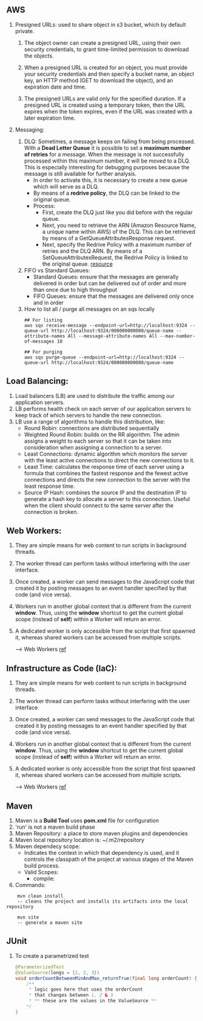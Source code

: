 ## AWS
1. Presigned URLs: used to share object in s3 bucket, which by default private.

    1. The object owner can create a presigned URL, using their own security credentials, to grant time-limited permission to download the objects.

    2. When a presigned URL is created for an object, you must provide your security credentials and then specify a bucket name, an object key, an HTTP method (GET to download the object), and an expiration date and time.

    3. The presigned URLs are valid only for the specified duration. If a presigned URL is created using a temporary token, then the URL expires when the token expires, even if the URL was created with a later expiration time.

2. Messaging:

    1. DLQ: Sometimes, a message keeps on failing from being processed. With a <b>Dead Letter Queue</b> it is possible to set a <b>maximum number of retries</b> for a message. When the message is not successfully processed within this maximum number, it will be moved to a DLQ. This is especially interesting for debugging purposes because the message is still available for further analysis.
        - In order to activate this, it is necessary to create a new queue which will serve as a DLQ. 
        - By means of a <b>redrive policy</b>, the DLQ can be linked to the original queue.
        - Process:
            - First, create the DLQ just like you did before with the regular queue.
            - Next, you need to retrieve the ARN (Amazon Resource Name, a unique name within AWS) of the DLQ. This can be retrieved by means of a GetQueueAttributesResponse request.
            - Next, specify the Redrive Policy with a maximum number of retries and the DLQ ARN. By means of a SetQueueAttributesRequest, the Redrive Policy is linked to the original queue. [resource](https://mydeveloperplanet.com/2021/11/23/how-to-use-amazon-sqs-in-a-spring-boot-app/)
    2. FIFO vs Standard Queues:
        - Standard Queues: ensure that the messages are generally delivered in order but can be delivered out of order and more than once
        due to high throughput
        - FIFO Queues: ensure that the messages are delivered only once and in order
    3. How to list all / purge all messages on an sqs locally
        ```
        ## For listing
        aws sqs receive-message --endpoint-url=http://localhost:9324 --queue-url http://localhost:9324/000000000000/queue-name --attribute-names All --message-attribute-names All --max-number-of-messages 10
        ```
        ```
        ## For purging
        aws sqs purge-queue --endpoint-url=http://localhost:9324 --queue-url http://localhost:9324/000000000000/queue-name 
        ```

## Load Balancing:
1. Load balancers (LB) are used to distribute the traffic among our application servers.
2. LB performs health check on each server of our application servers to keep track of which servers to handle the new connection.
3. LB use a range of algorithms to handle this distribution, like:
    - Round Robin: connections are distributed sequentially
    - Weighted Round Robin: builds on the RR algorithm. The admin assigns a weight to each server so that it can be taken into consideration when assigning a connection to a server.
    - Least Connections: dynamic algorithm which monitors the server with the least active connections to direct the new connections to it.
    - Least Time: calculates the response time of each server using a formula that combines the fastest response and the fewest active connections and directs the new connection to the server with the least response time.
    - Source IP Hash: combines the source IP and the destination IP to generate a hash key to allocate a server to this connection. Useful when the client should connect to the same server after the connection is broken.

## Web Workers:
1. They are simple means for web content to run scripts in background threads.
2. The worker thread can perform tasks without interfering with the user interface.
3. Once created, a worker can send messages to the JavaScript code that created it by posting messages to an event handler specified by that code (and vice versa).
4. Workers run in another global context that is different from the current <b>window</b>. Thus, using the <b>window</b> shortcut to get the current global scope (instead of <b>self</b>) within a Worker will return an error.
5. A dedicated worker is only accessible from the script that first spawned it, whereas shared workers can be accessed from multiple scripts.

    --> Web Workers [ref](https://developer.mozilla.org/en-US/docs/Web/API/Web_Workers_API/Using_web_workers#web_workers_api)

## Infrastructure as Code (IaC):
1. They are simple means for web content to run scripts in background threads.
2. The worker thread can perform tasks without interfering with the user interface.
3. Once created, a worker can send messages to the JavaScript code that created it by posting messages to an event handler specified by that code (and vice versa).
4. Workers run in another global context that is different from the current <b>window</b>. Thus, using the <b>window</b> shortcut to get the current global scope (instead of <b>self</b>) within a Worker will return an error.
5. A dedicated worker is only accessible from the script that first spawned it, whereas shared workers can be accessed from multiple scripts.

    --> Web Workers [ref](https://developer.mozilla.org/en-US/docs/Web/API/Web_Workers_API/Using_web_workers#web_workers_api)

## Maven
1. Maven is a <b>Build Tool</b> uses <b>pom.xml</b> file for configuration
2. 'run' is not a maven build phase
3. Maven Repository: a place to store maven plugins and dependencies
4. Maven local repository location is: ~/.m2/repository
5. Maven dependecy scope:
    - Indicates the context in which that dependency is used, and it controls the classpath of the project at various stages of the Maven build process.
    - Valid Scopes: 
        - compile: 
3. Commands:
```
    mvn clean install
    -- cleans the project and installs its artifacts into the local repository
```
```
    mvn site
    -- generate a maven site
```

## JUnit
1. To create a parametrized test
    ```Java
    @ParameterizedTest
    @ValueSource(longs = {1, 2, 3})
    void orderCountBetweenMinAndMax_returnTrue(final long orderCount) {
        /**
         * logic goes here that uses the orderCount
         * that changes between 1, 2 & 3 
         * ** these are the values in the ValueSource **
        */
    }
    ```